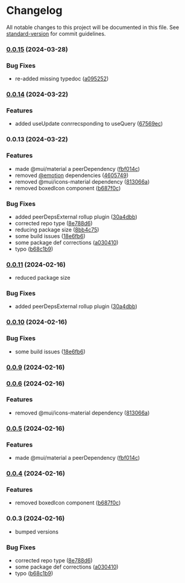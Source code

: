 # Changelog

All notable changes to this project will be documented in this file. See [standard-version](https://github.com/conventional-changelog/standard-version) for commit guidelines.

### [0.0.15](https://github.com/harrybin/react-common/compare/v0.0.14...v0.0.15) (2024-03-28)


### Bug Fixes

* re-added missing typedoc ([a095252](https://github.com/harrybin/react-common/commit/a095252bc85d4fc631afbab076ab5c0c4c5dff82))

### [0.0.14](https://github.com/harrybin/react-common/compare/v0.0.13...v0.0.14) (2024-03-22)


### Features

* added useUpdate conrrecsponding to useQuery ([67569ec](https://github.com/harrybin/react-common/commit/67569ecb4f7848150aaa3925c2e2dab53f8cd782))

### 0.0.13 (2024-03-22)


### Features

* made @mui/material a peerDependency ([fbf014c](https://github.com/harrybin/react-common/commit/fbf014cba770391f2440ba2b66863653149e955e))
* removed [@emotion](https://github.com/emotion) dependencies ([4605749](https://github.com/harrybin/react-common/commit/4605749569eb9ef92a8759e4f299484eb0f87464))
* removed @mui/icons-material dependency ([813066a](https://github.com/harrybin/react-common/commit/813066ad6628f3c04457caee53df5ce448ec8f22))
* removed boxedIcon component ([b687f0c](https://github.com/harrybin/react-common/commit/b687f0c7510401ac8d65bb7967d4a30ad9411060))


### Bug Fixes

* added peerDepsExternal rollup plugin ([30a4dbb](https://github.com/harrybin/react-common/commit/30a4dbbe44d333d27ba5dccd0dd124fbfdfa6502))
* corrected repo type ([8e788d6](https://github.com/harrybin/react-common/commit/8e788d601532e3cef2434a1cbf4dd1d68cf81949))
* reducing package size ([8bb4c75](https://github.com/harrybin/react-common/commit/8bb4c758da940231bf646f719a74e2a4564f5d54))
* some build issues ([18e6fb6](https://github.com/harrybin/react-common/commit/18e6fb6d66be32da8c5eca3b51a816dd19583f25))
* some package def corrections ([a030410](https://github.com/harrybin/react-common/commit/a030410e9c28f6ea8808168c8989472fe1e61a23))
* typo ([b68c1b9](https://github.com/harrybin/react-common/commit/b68c1b9fb0e8213ab59f8a8c899f85d014560440))

### [0.0.11](https://github.com/harrybin/react-common/compare/v0.0.10...v0.0.11) (2024-02-16)

* reduced package size

### Bug Fixes

* added peerDepsExternal rollup plugin ([30a4dbb](https://github.com/harrybin/react-common/commit/30a4dbbe44d333d27ba5dccd0dd124fbfdfa6502))

### [0.0.10](https://github.com/harrybin/react-common/compare/v0.0.9...v0.0.10) (2024-02-16)


### Bug Fixes

* some build issues ([18e6fb6](https://github.com/harrybin/react-common/commit/18e6fb6d66be32da8c5eca3b51a816dd19583f25))

### [0.0.9](https://github.com/harrybin/react-common/compare/v0.0.8...v0.0.9) (2024-02-16)

### [0.0.6](https://github.com/harrybin/react-common/compare/v0.0.5...v0.0.6) (2024-02-16)


### Features

* removed @mui/icons-material dependency ([813066a](https://github.com/harrybin/react-common/commit/813066ad6628f3c04457caee53df5ce448ec8f22))

### [0.0.5](https://github.com/harrybin/react-common/compare/v0.0.4...v0.0.5) (2024-02-16)


### Features

* made @mui/material a peerDependency ([fbf014c](https://github.com/harrybin/react-common/commit/fbf014cba770391f2440ba2b66863653149e955e))

### [0.0.4](https://github.com/harrybin/react-common/compare/v0.0.3...v0.0.4) (2024-02-16)


### Features

* removed boxedIcon component ([b687f0c](https://github.com/harrybin/react-common/commit/b687f0c7510401ac8d65bb7967d4a30ad9411060))

### 0.0.3 (2024-02-16)
* bumped versions

### Bug Fixes

* corrected repo type ([8e788d6](https://github.com/harrybin/react-common/commit/8e788d601532e3cef2434a1cbf4dd1d68cf81949))
* some package def corrections ([a030410](https://github.com/harrybin/react-common/commit/a030410e9c28f6ea8808168c8989472fe1e61a23))
* typo ([b68c1b9](https://github.com/harrybin/react-common/commit/b68c1b9fb0e8213ab59f8a8c899f85d014560440))
